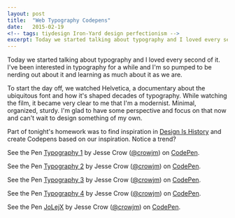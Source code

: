 ```yaml
---
layout: post
title:  "Web Typography Codepens"
date:   2015-02-19
<!-- tags: tiydesign Iron-Yard design perfectionism -->
excerpt: Today we started talking about typography and I loved every second of it. I've been interested in typography for a while and I'm so pumped to be nerding out about it and learning as much about it as we are.
---
```


<p>Today we started talking about typography and I loved every second of it. I've been interested in typography for a while and I'm so pumped to be nerding out about it and learning as much about it as we are.</p>
<p>To start the day off, we watched Helvetica, a documentary about the ubiquitous font and how it's shaped decades of typography. While watching the film, it became very clear to me that I'm a modernist. Minimal, organized, sturdy. I'm glad to have some perspective and focus on that now and can't wait to design something of my own.</p>
<p>Part of tonight's homework was to find inspiration in <a href="http://www.designishistory.com/">Design Is History</a> and create Codepens based on our inspiration. Notice a trend?</p>
<p data-height="268" data-theme-id="12329" data-slug-hash="vERVbg" data-default-tab="result" data-user="crowjm" class='codepen'>See the Pen <a href='http://codepen.io/crowjm/pen/vERVbg/'>Typography 1</a> by Jesse Crow (<a href='http://codepen.io/crowjm'>@crowjm</a>) on <a href='http://codepen.io'>CodePen</a>.</p>
<script async src="//assets.codepen.io/assets/embed/ei.js"></script>
<p data-height="268" data-theme-id="12329" data-slug-hash="ZYxqPZ" data-default-tab="result" data-user="crowjm" class='codepen'>See the Pen <a href='http://codepen.io/crowjm/pen/ZYxqPZ/'>Typography 2</a> by Jesse Crow (<a href='http://codepen.io/crowjm'>@crowjm</a>) on <a href='http://codepen.io'>CodePen</a>.</p>
<script async src="//assets.codepen.io/assets/embed/ei.js"></script>
<p data-height="268" data-theme-id="12329" data-slug-hash="radqbE" data-default-tab="result" data-user="crowjm" class='codepen'>See the Pen <a href='http://codepen.io/crowjm/pen/radqbE/'>Typography 3</a> by Jesse Crow (<a href='http://codepen.io/crowjm'>@crowjm</a>) on <a href='http://codepen.io'>CodePen</a>.</p>
<script async src="//assets.codepen.io/assets/embed/ei.js"></script>
<p data-height="268" data-theme-id="12329" data-slug-hash="XJExvr" data-default-tab="result" data-user="crowjm" class='codepen'>See the Pen <a href='http://codepen.io/crowjm/pen/XJExvr/'>Typography 4</a> by Jesse Crow (<a href='http://codepen.io/crowjm'>@crowjm</a>) on <a href='http://codepen.io'>CodePen</a>.</p>
<script async src="//assets.codepen.io/assets/embed/ei.js"></script>
<p data-height="268" data-theme-id="12329" data-slug-hash="JoLejX" data-default-tab="result" data-user="crowjm" class='codepen'>See the Pen <a href='http://codepen.io/crowjm/pen/JoLejX/'>JoLejX</a> by Jesse Crow (<a href='http://codepen.io/crowjm'>@crowjm</a>) on <a href='http://codepen.io'>CodePen</a>.</p>
<script async src="//assets.codepen.io/assets/embed/ei.js"></script>